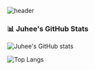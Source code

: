 ![header](https://capsule-render.vercel.app/api?type=waving&color=gradient&customColorList=F3E8FF,EADCF8,EBD6FF&height=200&text=JUHEE's%20GITHUB&fontSize=50&animation=twinkling&fontAlign=50&fontAlignY=40)


### 📊 Juhee's GitHub Stats

![Juhee's GitHub stats](https://github-readme-stats.vercel.app/api?username=ju0204&hide=contribs&count_private=true&show_icons=true&theme=cobalt)

![Top Langs](https://github-readme-stats.vercel.app/api/top-langs/?username=ju0204&layout=compact&theme=cobalt)
